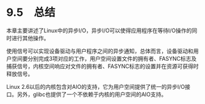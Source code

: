 # 9.5　总结
本章主要讲述了Linux中的异步I/O，异步I/O可以使得应用程序在等待I/O操作的同时进行其他操作。

使用信号可以实现设备驱动与用户程序之间的异步通知，总体而言，设备驱动和用户空间要分别完成3项对应的工作，用户空间设置文件的拥有者、FASYNC标志及捕获信号，内核空间响应对文件的拥有者、FASYNC标志的设置并在资源可获得时释放信号。

Linux 2.6以后的内核包含对AIO的支持，它为用户空间提供了统一的异步I/O接口。另外，glibc也提供了一个不依赖于内核的用户空间的AIO支持。